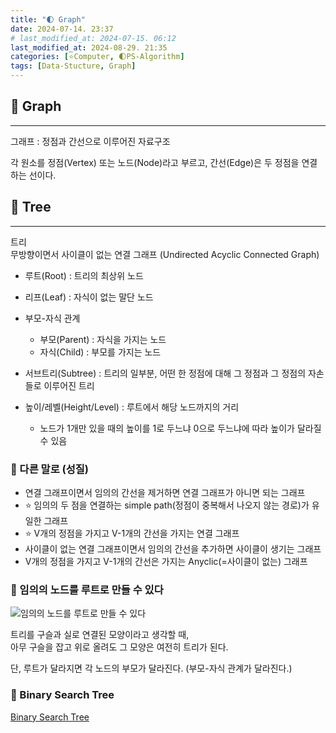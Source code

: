 ```yaml
---
title: "🌓 Graph"
date: 2024-07-14. 23:37
# last_modified_at: 2024-07-15. 06:12
last_modified_at: 2024-08-29. 21:35
categories: [⭐Computer, 🌓PS-Algorithm]
tags: [Data-Stucture, Graph]
---
```


## 💫 Graph

---

그래프 : 정점과 간선으로 이루어진 자료구조  

각 원소를 정점(Vertex) 또는 노드(Node)라고 부르고, 간선(Edge)은 두 정점을 연결하는 선이다.  

## 💫 Tree

---

트리  
무방향이면서 사이클이 없는 연결 그래프 (Undirected Acyclic Connected Graph)  

- 루트(Root) : 트리의 최상위 노드
- 리프(Leaf) : 자식이 없는 말단 노드

- 부모-자식 관계
  - 부모(Parent) : 자식을 가지는 노드
  - 자식(Child) : 부모를 가지는 노드

- 서브트리(Subtree) : 트리의 일부분, 어떤 한 정점에 대해 그 정점과 그 정점의 자손들로 이루어진 트리

- 높이/레벨(Height/Level) : 루트에서 해당 노드까지의 거리
  - 노드가 1개만 있을 때의 높이를 1로 두느냐 0으로 두느냐에 따라 높이가 달라질 수 있음

### 🫧 다른 말로 (성질)

- 연결 그래프이면서 임의의 간선을 제거하면 연결 그래프가 아니면 되는 그래프
- ⭐ 임의의 두 점을 연결하는 simple path(정점이 중복해서 나오지 않는 경로)가 유일한 그래프
- ⭐ V개의 정점을 가지고 V-1개의 간선을 가지는 연결 그래프
- 사이클이 없는 연결 그래프이면서 임의의 간선을 추가하면 사이클이 생기는 그래프
- V개의 정점을 가지고 V-1개의 간선은 가지는 Anyclic(=사이클이 없는) 그래프

### 🫧 임의의 노드를 루트로 만들 수 있다

![임의의 노드를 루트로 만들 수 있다](https://img1.daumcdn.net/thumb/R1280x0/?scode=mtistory2&fname=https%3A%2F%2Fblog.kakaocdn.net%2Fdn%2FcA1oan%2FbtrnP7oHGaL%2Fgy8pI7h721aCcXHD16Ns0k%2Fimg.png)  

트리를 구슬과 실로 연결된 모양이라고 생각할 때,  
아무 구슬을 잡고 위로 올려도 그 모양은 여전히 트리가 된다.  

단, 루트가 달라지면 각 노드의 부모가 달라진다. (부모-자식 관계가 달라진다.)  

### 🫧 Binary Search Tree

[Binary Search Tree](/posts/Data-Structure-Binary-Search-Tree/)  
